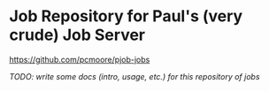 Job Repository for Paul's (very crude) Job Server
===============================================================================
https://github.com/pcmoore/pjob-jobs

*TODO: write some docs (intro, usage, etc.) for this repository of jobs*
